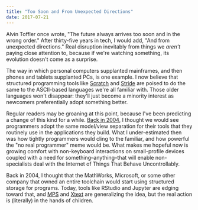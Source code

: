 ```yaml
---
title: "Too Soon and From Unexpected Directions"
date: 2017-07-21
---
```


Alvin Toffler once wrote,
"The future always arrives too soon and in the wrong order."
After thirty-five years in tech,
I would add,
"And from unexpected directions."
Real disruption inevitably from things we *aren't* paying close attention to,
because if we're watching something,
its evolution doesn't come as a surprise.

The way in which personal computers supplanted mainframes,
and then phones and tablets supplanted PCs,
is one example.
I now believe that structured programming tools
like [Scratch](https://scratch.mit.edu/) and [Stride](https://www.greenfoot.org/frames/)
are poised to do the same to the ASCII-based languages we're all familiar with.
Those older languages won't disappear:
they'll just become a minority interest as newcomers preferentially adopt something better.

Regular readers may be groaning at this point,
because I've been predicting a change of this kind for a while.
[Back in 2004](https://queue.acm.org/detail.cfm?id=1039534),
I thought we would see programmers adopt the same model/view separation for their tools
that they routinely use in the applications they build.
What I under-estimated then was how tightly programmers would cling to the familiar,
and how powerful the "no real programmer" meme would be.
What makes me hopeful now is
growing comfort with non-keyboard interactions on small-profile devices
coupled with a need for something–anything–that will enable non-specialists
deal with the Internet of Things That Behave Uncontrollably.

Back in 2004,
I thought that the MathWorks, Microsoft, or some other company that owned an entire toolchain
would start using structured storage for programs.
Today,
tools like RStudio and Jupyter are edging toward that,
and [MPS](https://www.jetbrains.com/mps/) and [Xtext](https://eclipse.org/Xtext/) are generalizing the idea,
but the real action is (literally) in the hands of children.
